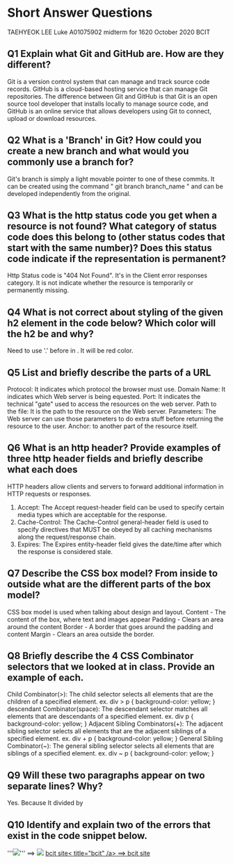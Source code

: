 # Short Answer Questions

TAEHYEOK LEE Luke
A01075902
midterm for 1620 October 2020
BCIT

## Q1 Explain what Git and GitHub are. How are they different?
Git is a version control system that can manage and track source code records.
GitHub is a cloud-based hosting service that can manage Git repositories.
The difference between Git and GitHub is that Git is an open source tool developer that installs locally to manage source code, and GitHub is an online service that allows developers using Git to connect, upload or download resources.

## Q2 What is a 'Branch' in Git? How could you create a new branch and what would you commonly use a branch for?
Git's branch is simply a light movable pointer to one of these commits. It can be created using the command " git branch branch_name " and can be developed independently from the original.

## Q3 What is the http status code you get when a resource is not found? What category of status code does this belong to (other status codes that start with the same number)? Does this status code indicate if the representation is permanent?
Http Status code is "404 Not Found". It's in the Client error responses category. It is not indicate whether the resource is temporarily or permanently missing.

## Q4 What is not correct about styling of the given h2 element in the code below? Which color will the h2 be and why?
Need to use '.' before <class> in <head>.
It will be red color.

## Q5 List and briefly describe the parts of a URL
Protocol: It indicates which protocol the browser must use.
Domain Name: It indicates which Web server is being equested. Port:  It indicates the technical "gate" used to access the resources on the web server.
Path to the file: It is the path to the resource on the Web server.
Parameters: The Web server can use those parameters to do extra stuff before returning the resource to the user.
Anchor: to another part of the resource itself.

## Q6 What is an http header? Provide examples of three http header fields and briefly describe what each does
HTTP headers allow clients and servers to forward additional information in HTTP requests or responses.
1. Accept: The Accept request-header field can be used to specify certain media types which are acceptable for the response.
2. Cache-Control: The Cache-Control general-header field is used to specify directives that MUST be obeyed by all caching mechanisms along the request/response chain.
3. Expires: The Expires entity-header field gives the date/time after which the response is considered stale.

## Q7 Describe the CSS box model? From inside to outside what are the different parts of the box model?
CSS box model is used when talking about design and layout.
Content - The content of the box, where text and images appear
Padding - Clears an area around the content
Border - A border that goes around the padding and content
Margin - Clears an area outside the border.

## Q8 Briefly describe the 4 CSS Combinator selectors that we looked at in class. Provide an example of each.
Child Combinator(>): The child selector selects all elements that are the children of a specified element.
ex. div > p {
  background-color: yellow;
}
descendant Combinator(space): The descendant selector matches all elements that are descendants of a specified element.
ex. div p {
  background-color: yellow;
}
Adjacent Sibling Combinators(+): The adjacent sibling selector selects all elements that are the adjacent siblings of a specified element.
ex. div + p {
  background-color: yellow;
}
General Sibling Combinator(~): The general sibling selector selects all elements that are siblings of a specified element.
ex. div ~ p {
  background-color: yellow;
}

## Q9 Will these two paragraphs appear on two separate lines? Why?
Yes. Because It divided by <p>

## Q10 Identify and explain two of the errors that exist in the code snippet below.
'''<img src="images/cat.png">'''
==> <img src="/images/cat.png">
<a href="https://bcit.ca">bcit site< title="bcit" /a>
==> <a href="https://bcit.ca" title="bcit">bcit site</a>
